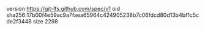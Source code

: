 version https://git-lfs.github.com/spec/v1
oid sha256:17b00f4e59ac9a7faea65964c424905238b7c06fdcd80d13b4bf1c5cde2f3448
size 2298
